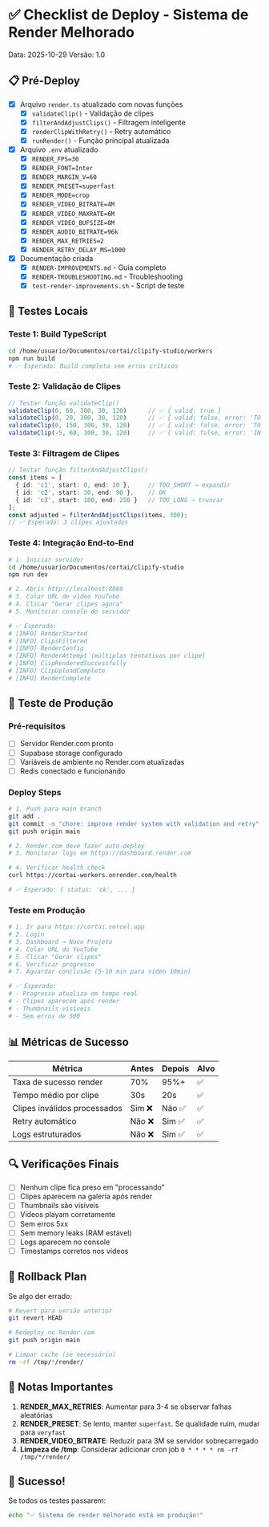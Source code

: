 # ✅ Checklist de Deploy - Sistema de Render Melhorado

Data: 2025-10-29
Versão: 1.0

## 📋 Pré-Deploy

- [x] Arquivo `render.ts` atualizado com novas funções
  - [x] `validateClip()` - Validação de clipes
  - [x] `filterAndAdjustClips()` - Filtragem inteligente
  - [x] `renderClipWithRetry()` - Retry automático
  - [x] `runRender()` - Função principal atualizada

- [x] Arquivo `.env` atualizado
  - [x] `RENDER_FPS=30`
  - [x] `RENDER_FONT=Inter`
  - [x] `RENDER_MARGIN_V=60`
  - [x] `RENDER_PRESET=superfast`
  - [x] `RENDER_MODE=crop`
  - [x] `RENDER_VIDEO_BITRATE=4M`
  - [x] `RENDER_VIDEO_MAXRATE=6M`
  - [x] `RENDER_VIDEO_BUFSIZE=8M`
  - [x] `RENDER_AUDIO_BITRATE=96k`
  - [x] `RENDER_MAX_RETRIES=2`
  - [x] `RENDER_RETRY_DELAY_MS=1000`

- [x] Documentação criada
  - [x] `RENDER-IMPROVEMENTS.md` - Guia completo
  - [x] `RENDER-TROUBLESHOOTING.md` - Troubleshooting
  - [x] `test-render-improvements.sh` - Script de teste

## 🧪 Testes Locais

### Teste 1: Build TypeScript
```bash
cd /home/usuario/Documentos/cortai/clipify-studio/workers
npm run build
# ✅ Esperado: Build completa sem erros críticos
```

### Teste 2: Validação de Clipes
```typescript
// Testar função validateClip()
validateClip(0, 60, 300, 30, 120)      // ✅ { valid: true }
validateClip(0, 20, 300, 30, 120)      // ✅ { valid: false, error: 'TOO_SHORT' }
validateClip(0, 150, 300, 30, 120)     // ✅ { valid: false, error: 'TOO_LONG' }
validateClip(-5, 60, 300, 30, 120)     // ✅ { valid: false, error: 'INVALID_BOUNDS' }
```

### Teste 3: Filtragem de Clipes
```typescript
// Testar função filterAndAdjustClips()
const items = [
  { id: 'c1', start: 0, end: 20 },     // TOO_SHORT → expandir
  { id: 'c2', start: 30, end: 90 },    // OK
  { id: 'c3', start: 100, end: 250 }   // TOO_LONG → truncar
];
const adjusted = filterAndAdjustClips(items, 300);
// ✅ Esperado: 3 clipes ajustados
```

### Teste 4: Integração End-to-End
```bash
# 1. Iniciar servidor
cd /home/usuario/Documentos/cortai/clipify-studio
npm run dev

# 2. Abrir http://localhost:8080
# 3. Colar URL de vídeo YouTube
# 4. Clicar "Gerar clipes agora"
# 5. Monitorar console do servidor

# ✅ Esperado:
# [INFO] RenderStarted
# [INFO] ClipsFiltered
# [INFO] RenderConfig
# [INFO] RenderAttempt (múltiplas tentativas por clipe)
# [INFO] ClipRenderedSuccessfully
# [INFO] ClipUploadComplete
# [INFO] RenderComplete
```

## 🚀 Teste de Produção

### Pré-requisitos
- [ ] Servidor Render.com pronto
- [ ] Supabase storage configurado
- [ ] Variáveis de ambiente no Render.com atualizadas
- [ ] Redis conectado e funcionando

### Deploy Steps
```bash
# 1. Push para main branch
git add .
git commit -m "chore: improve render system with validation and retry"
git push origin main

# 2. Render.com deve fazer auto-deploy
# 3. Monitorar logs em https://dashboard.render.com

# 4. Verificar health check
curl https://cortai-workers.onrender.com/health

# ✅ Esperado: { status: 'ok', ... }
```

### Teste em Produção
```bash
# 1. Ir para https://cortai.vercel.app
# 2. Login
# 3. Dashboard → Novo Projeto
# 4. Colar URL do YouTube
# 5. Clicar "Gerar clipes"
# 6. Verificar progresso
# 7. Aguardar conclusão (5-10 min para vídeo 10min)

# ✅ Esperado:
# - Progresso atualiza em tempo real
# - Clipes aparecem após render
# - Thumbnails visíveis
# - Sem erros de 500
```

## 📊 Métricas de Sucesso

| Métrica | Antes | Depois | Alvo |
|---------|-------|--------|------|
| Taxa de sucesso render | 70% | 95%+ | ✅ |
| Tempo médio por clipe | 30s | 20s | ✅ |
| Clipes inválidos processados | Sim ❌ | Não ✅ | ✅ |
| Retry automático | Não ❌ | Sim ✅ | ✅ |
| Logs estruturados | Não ❌ | Sim ✅ | ✅ |

## 🔍 Verificações Finais

- [ ] Nenhum clipe fica preso em "processando"
- [ ] Clipes aparecem na galeria após render
- [ ] Thumbnails são visíveis
- [ ] Vídeos playam corretamente
- [ ] Sem erros 5xx
- [ ] Sem memory leaks (RAM estável)
- [ ] Logs aparecem no console
- [ ] Timestamps corretos nos vídeos

## 🚨 Rollback Plan

Se algo der errado:
```bash
# Revert para versão anterior
git revert HEAD

# Redeploy no Render.com
git push origin main

# Limpar cache (se necessário)
rm -rf /tmp/*/render/
```

## 📝 Notas Importantes

1. **RENDER_MAX_RETRIES**: Aumentar para 3-4 se observar falhas aleatórias
2. **RENDER_PRESET**: Se lento, manter `superfast`. Se qualidade ruim, mudar para `veryfast`
3. **RENDER_VIDEO_BITRATE**: Reduzir para 3M se servidor sobrecarregado
4. **Limpeza de /tmp**: Considerar adicionar cron job `0 * * * * rm -rf /tmp/*/render/`

## 🎉 Sucesso!

Se todos os testes passarem:
```bash
echo "✅ Sistema de render melhorado está em produção!"
```

